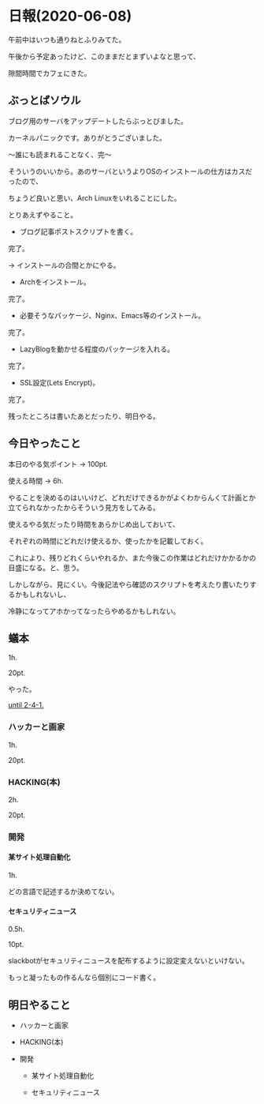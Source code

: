 # 日報(2020-06-08)

午前中はいつも通りねとふりみてた。

午後から予定あったけど、このままだとまずいよなと思って、

隙間時間でカフェにきた。

## ぶっとばソウル

ブログ用のサーバをアップデートしたらぶっとびました。

カーネルパニックです。ありがとうございました。

〜誰にも読まれることなく、完〜

そういうのいいから。あのサーバというよりOSのインストールの仕方はカスだったので、

ちょうど良いと思い、Arch Linuxをいれることにした。

とりあえずやること。

* ブログ記事ポストスクリプトを書く。

完了。

-> インストールの合間とかにやる。

* Archをインストール。

完了。

* 必要そうなパッケージ、Nginx、Emacs等のインストール。

完了。

* LazyBlogを動かせる程度のパッケージを入れる。

完了。

* SSL設定(Lets Encrypt)。

完了。


残ったところは書いたあとだったり、明日やる。

## 今日やったこと

本日のやる気ポイント -> 100pt.

使える時間 -> 6h.

やることを決めるのはいいけど、どれだけできるかがよくわからんくて計画とか立てられなかったからそういう見方をしてみる。

使えるやる気だったり時間をあらかじめ出しておいて、

それぞれの時間にどれだけ使えるか、使ったかを記載しておく。

これにより、残りどれくらいやれるか、また今後この作業はどれだけかかるかの目盛になる。と、思う。

しかしながら、見にくい。今後記法やら確認のスクリプトを考えたり書いたりするかもしれないし、

冷静になってアホかってなったらやめるかもしれない。

## 蟻本

1h.

20pt.

やった。

[until 2-4-1.](https://github.com/wasuken/contest-book/commit/399caaf8cce6a02fd2cde5318c4786d438c3550d)

### ハッカーと画家

1h.

20pt.

### HACKING(本)

2h.

20pt.

### 開発

#### 某サイト処理自動化

1h.

どの言語で記述するか決めてない。

#### セキュリティニュース

0.5h.

10pt.

slackbotがセキュリティニュースを配布するように設定変えないといけない。

もっと凝ったもの作るんなら個別にコード書く。

## 明日やること

* ハッカーと画家

* HACKING(本)

* 開発

	* 某サイト処理自動化

	* セキュリティニュース
